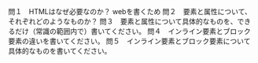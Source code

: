 問１　HTMLはなぜ必要なのか？
webを書くため
問２　要素と属性について、それぞれどのようなものか？
問３　要素と属性について具体的なものを、できるだけ（常識の範囲内で）書いてください。
問４　インライン要素とブロック要素の違いを書いてください。
問５　インライン要素とブロック要素について具体的なものを書いてください。